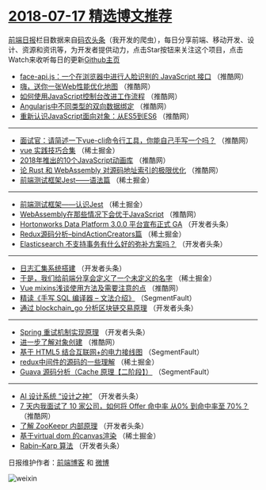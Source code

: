 # [2018-07-17 精选博文推荐](https://toutiao.qdkfweb.cn/date/2018/07/17)

[前端日报](https://qdkfweb.cn/c/news)栏目数据来自[码农头条](https://toutiao.qdkfweb.cn/)（我开发的爬虫），每日分享前端、移动开发、设计、资源和资讯等，为开发者提供动力，点击Star按钮来关注这个项目，点击Watch来收听每日的更新[Github主页](https://github.com/kujian/frontendDaily)
* [face-api.js：一个在浏览器中进行人脸识别的 JavaScript 接口](https://toutiao.qdkfweb.cn/80237.html) （推酷网）
* [嗨，送你一张Web性能优化地图](https://toutiao.qdkfweb.cn/80227.html) （推酷网）
* [如何使用JavaScript控制台改进工作流程](https://toutiao.qdkfweb.cn/80231.html) （推酷网）
* [Angularjs中不同类型的双向数据绑定](https://toutiao.qdkfweb.cn/80233.html) （推酷网）
* [重新认识JavaScript面向对象：从ES5到ES6](https://toutiao.qdkfweb.cn/80224.html) （推酷网）

***
* [面试官：请简述一下vue-cli命令行工具，你能自己手写一个吗？](https://toutiao.qdkfweb.cn/80232.html) （推酷网）
* [vue 实践技巧合集](https://toutiao.qdkfweb.cn/80156.html) （稀土掘金）
* [2018年推出的10个JavaScript动画库](https://toutiao.qdkfweb.cn/80225.html) （推酷网）
* [论 Rust 和 WebAssembly 对源码地址索引的极限优化](https://toutiao.qdkfweb.cn/80236.html) （推酷网）
* [前端测试框架Jest——语法篇](https://toutiao.qdkfweb.cn/80160.html) （稀土掘金）

***
* [前端测试框架——认识Jest](https://toutiao.qdkfweb.cn/80158.html) （稀土掘金）
* [WebAssembly在那些情况下会优于JavaScript](https://toutiao.qdkfweb.cn/80228.html) （推酷网）
* [Hortonworks Data Platform 3.0.0 平台宣布正式 GA](https://toutiao.qdkfweb.cn/80198.html) （开发者头条）
* [Redux源码分析&#8211;bindActionCreators篇](https://toutiao.qdkfweb.cn/80154.html) （稀土掘金）
* [Elasticsearch 不支持事务有什么好的弥补方案吗？](https://toutiao.qdkfweb.cn/80191.html) （开发者头条）

***
* [日志汇集系统搭建](https://toutiao.qdkfweb.cn/80181.html) （开发者头条）
* [于是，我们给前端分享会定义了一个未定义的名字](https://toutiao.qdkfweb.cn/80147.html) （稀土掘金）
* [Vue mixins浅谈使用方法及需要注意的点](https://toutiao.qdkfweb.cn/80234.html) （推酷网）
* [精读《手写 SQL 编译器 &#8211; 文法介绍》](https://toutiao.qdkfweb.cn/80143.html) （SegmentFault）
* [通过 blockchain_go 分析区块链交易原理](https://toutiao.qdkfweb.cn/80190.html) （开发者头条）

***
* [Spring 重试机制实现原理](https://toutiao.qdkfweb.cn/80179.html) （开发者头条）
* [进一步了解对象创建](https://toutiao.qdkfweb.cn/80235.html) （推酷网）
* [基于 HTML5 结合互联网+的电力接线图](https://toutiao.qdkfweb.cn/80144.html) （SegmentFault）
* [redux中间件的源码的一些理解](https://toutiao.qdkfweb.cn/80155.html) （稀土掘金）
* [Guava 源码分析（Cache 原理【二阶段】）](https://toutiao.qdkfweb.cn/80145.html) （SegmentFault）

***
* [AI 设计系统 “设计之神”](https://toutiao.qdkfweb.cn/80192.html) （开发者头条）
* [7 天内我面试了 10 家公司，如何将 Offer 命中率 从0% 到命中率至 70%？](https://toutiao.qdkfweb.cn/80226.html) （推酷网）
* [了解 ZooKeepr 内部原理](https://toutiao.qdkfweb.cn/80182.html) （开发者头条）
* [基于virtual dom 的canvas渲染](https://toutiao.qdkfweb.cn/80146.html) （稀土掘金）
* [Rabin–Karp 算法](https://toutiao.qdkfweb.cn/80193.html) （开发者头条）

日报维护作者：[前端博客](https://qdkfweb.cn/) 和 [微博](https://qdkfweb.cn/go/weibo)

![weixin](https://user-images.githubusercontent.com/3055447/38468989-651132ac-3b80-11e8-8e6b-15122322a9d7.png)